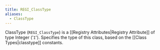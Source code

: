 ```yaml
---
title: REGI_ClassType
aliases:
  - ClassType
---
```


ClassType (`REGI_ClassType`) is a [[Registry Attributes|Registry Attribute]] of type Integer ('`I`').
Specifies the type of this class, based on the [[Class Types|classtype]] constants.
